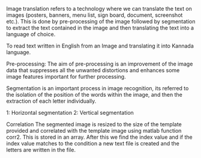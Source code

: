 Image translation refers to a technology where we can translate the text on images (posters, banners, menu list, sign board, document, screenshot etc.).
This is done by  pre-processing of the image followed by  segmentation to extract the text contained in the image and then translating the text into a language of choice.

To read text written in English from an Image and translating it into Kannada language.

Pre-processing:
The aim of pre-processing is an improvement of the image data that suppresses all the unwanted distortions and enhances some image features important for further processing.

Segmentation is an important process in image recognition, its referred to the isolation of the position of the words within the image, and then the extraction of each letter individually.

1: Horizontal segmentation
2:  Vertical segmentation

Correlation
The segmented image is resized to the size of the template provided and correlated with the template image using matlab function corr2. This is stored in an array. After this we find the index value and if the index value matches to the condition a new text file is created and the letters are written in the file.
